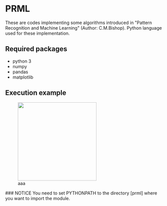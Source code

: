 # PRML
These are codes implementing some algorithms introduced in  "Pattern Recognition and Machine Learning" (Author: C.M.Bishop). Python language used for these implementation.
## Required packages
- python 3
- numpy
- pandas
- matplotlib
## Execution example
<figure class="image">
 <img src="https://user-images.githubusercontent.com/60212785/74105498-b6fbe200-4ba1-11ea-9b99-879ecac3d67c.png" width="250px">
 <figcaption>aaa</figcaption>
</figure>
### NOTICE
You need to set PYTHONPATH to the directory [prml] where you want to import the module.




